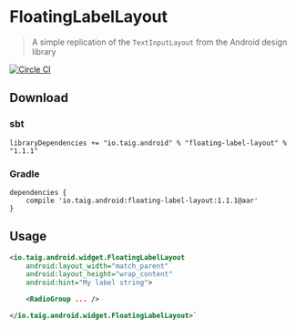# FloatingLabelLayout

> A simple replication of the `TextInputLayout` from the Android design library

[![Circle CI](https://circleci.com/gh/Taig/FloatingLabelLayout.svg?style=svg)](https://circleci.com/gh/Taig/FloatingLabelLayout)

## Download

### sbt

````
libraryDependencies += "io.taig.android" % "floating-label-layout" % "1.1.1"
````

### Gradle

````
dependencies {
    compile 'io.taig.android:floating-label-layout:1.1.1@aar'
}
````

## Usage

````xml
<io.taig.android.widget.FloatingLabelLayout
    android:layout_width="match_parent"
    android:layout_height="wrap_content"
    android:hint="My label string">

    <RadioGroup ... />

</io.taig.android.widget.FloatingLabelLayout>`
````